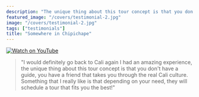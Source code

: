 ```yaml
---
description: "The unique thing about this tour concept is that you don't have a guide, you have a friend"
featured_image: "/covers/testimonial-2.jpg"
image: "/covers/testimonial-2.jpg"
tags: ["testimonials"]
title: "Somewhere in Chipichape"
---
```


[![Watch on YouTube](/covers/testimonial-2.png)](../testimonial-2/testimonial-2.html)

> "I would definitely go back to Cali again I had an amazing experience, the unique thing about this tour concept is that you don't have a guide, you have a friend that takes you through the real Cali culture. Something that I really like is that depending on your need, they will schedule a tour that fits you the best!"